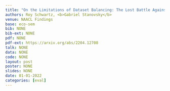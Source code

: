 ```yaml
---
title: "On the Limitations of Dataset Balancing: The Lost Battle Against Spurious Correlations"
authors: Roy Schwartz, <b>Gabriel Stanovsky</b>
venue: NAACL Findings
base: eco-sem
bib: NONE
bib-ext: NONE
pdf: NONE
pdf-ext: https://arxiv.org/abs/2204.12708
talk: NONE
data: NONE
code: NONE
layout: post
poster: NONE
slides: NONE
date: 01-01-2022
categories: [eval]
---
```

